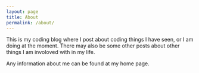```yaml
---
layout: page
title: About
permalink: /about/
---
```


This is my coding blog where I post about coding things I have seen, or I am doing at the moment.
There may also be some other posts about other things I am involoved with in my life.

Any information about me can be found at my home page.

